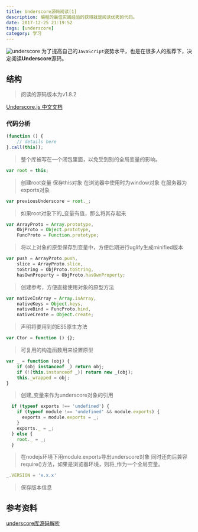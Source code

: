 ```yaml
---
title: Underscore源码阅读[1]
description: 编程的最佳实践经验的获得就是阅读优秀的代码。
date: 2017-12-25 21:19:52
tags: [underscore]
category: 学习
---
```


![underscore](http://www.bootcss.com/p/underscore/docs/images/underscore.png)
为了提高自己的`JavaScript`姿势水平，也是在很多人的推荐下，决定阅读**Underscore**源码。
<!-- more -->

## 结构

> 阅读的源码版本为v1.8.2

[Underscore.js 中文文档](http://www.bootcss.com/p/underscore/)

### 代码分析

``` js
(function () {
    // details here
}.call(this));
```

> 整个库被写在一个闭包里面，以免受到别的全局变量的影响。


``` js
var root = this;
```

> 创建root变量 保存this对象 在浏览器中使用时为window对象 在服务器为exports对象

``` js
var previousUnderscore = root._;
```

> 如果root对象下的_变量有值，那么将其存起来

``` js
var ArrayProto = Array.prototype,
    ObjProto = Object.prototype,
    FuncProto = Function.prototype;
```

> 将以上对象的原型保存到变量中，方便后期进行uglify生成minified版本

``` js
var push = ArrayProto.push,
    slice = ArrayProto.slice,
    toString = ObjProto.toString,
    hasOwnProperty = ObjProto.hasOwnProperty;
```

> 创建参考，方便直接使用对象的原型方法

``` js
var nativeIsArray = Array.isArray,
    nativeKeys = Object.keys,
    nativeBind = FuncProto.bind,
    nativeCreate = Object.create;
```

> 声明将要用到的ES5原生方法


``` js
var Ctor = function () {};
```

> 可复用的构造函数用来设置原型

``` js
var _ = function (obj) {
    if (obj instanceof _) return obj;
    if (!(this.instanceof _)) return new _(obj);
    this._wrapped = obj;
}
```

> 创建_变量来作为underscore对象的引用

``` js
  if (typeof exports !== 'undefined') {
    if (typeof module !== 'undefined' && module.exports) {
      exports = module.exports = _;
    }
    exports._ = _;
  } else {
    root._ = _;
  }
```

> 在nodejs环境下用module.exports导出underscore对象 同时还向后兼容require()方法，如果是浏览器环境，则将_作为一个全局变量。

``` js
_.VERSION = 'x.x.x'
```

> 保存版本信息

## 参考资料

[underscore库源码解析](http://www.qdfuns.com/notes/17398/bdfe661cd09171a456fef0a71f785cd7.html)